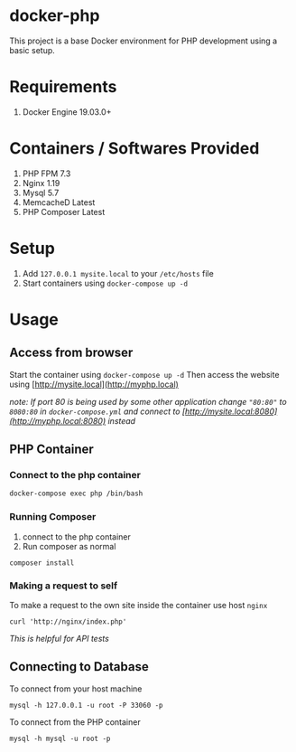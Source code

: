 # docker-php

This project is a base Docker environment for PHP development using a basic setup.

# Requirements

1. Docker Engine 19.03.0+

# Containers / Softwares Provided

1. PHP FPM 7.3
2. Nginx 1.19
3. Mysql 5.7
4. MemcacheD Latest
5. PHP Composer Latest

# Setup

1. Add `127.0.0.1 mysite.local` to your `/etc/hosts` file
2. Start containers using `docker-compose up -d`

# Usage

## Access from browser

Start the container using `docker-compose up -d` Then access the website using [http://mysite.local](http://myphp.local)

*note: If port 80 is being used by some other application change `"80:80"` to `8080:80` in `docker-compose.yml` and connect to [http://mysite.local:8080](http://myphp.local:8080) instead*

## PHP Container

### Connect to the php container 
```bash
docker-compose exec php /bin/bash
```

### Running Composer 
1. connect to the php container
2. Run composer as normal
```
composer install
```

### Making a request to self
To make a request to the own site inside the container use host `nginx`
```
curl 'http://nginx/index.php'
```

*This is helpful for API tests*

## Connecting to Database

To connect from your host machine
```
mysql -h 127.0.0.1 -u root -P 33060 -p
```

To connect from the PHP container
```
mysql -h mysql -u root -p
```

